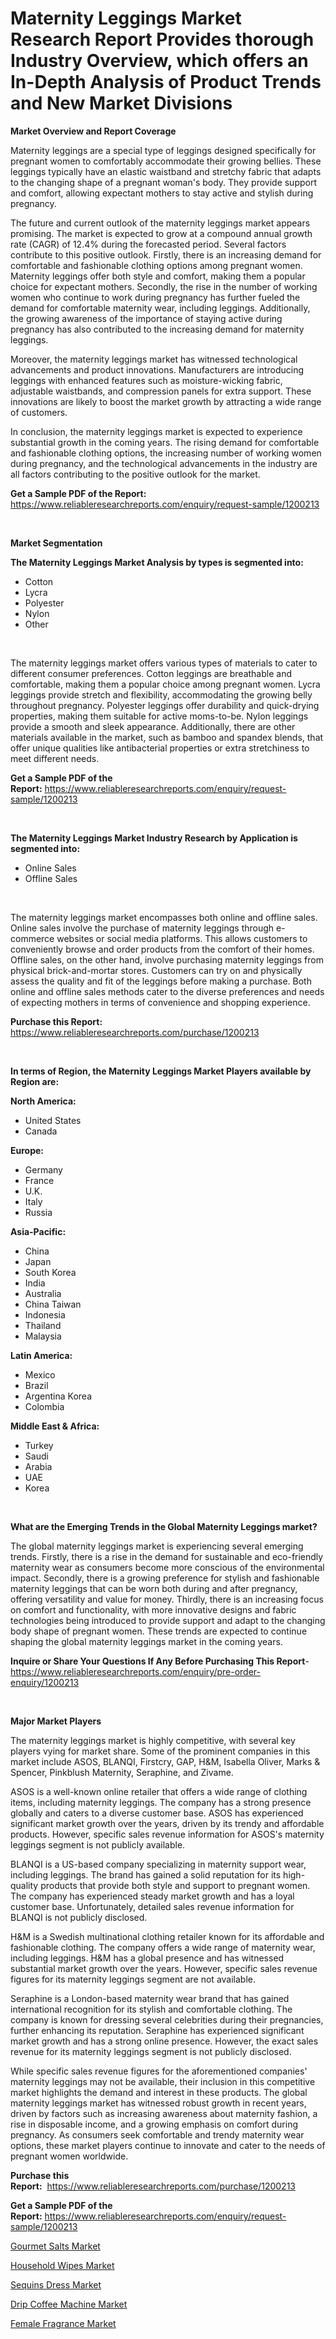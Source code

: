 <p><h1>Maternity Leggings Market Research Report Provides thorough Industry Overview, which offers an In-Depth Analysis of Product Trends and New Market Divisions</h1></p><p><strong>Market Overview and Report Coverage</strong></p>
<p><p>Maternity leggings are a special type of leggings designed specifically for pregnant women to comfortably accommodate their growing bellies. These leggings typically have an elastic waistband and stretchy fabric that adapts to the changing shape of a pregnant woman's body. They provide support and comfort, allowing expectant mothers to stay active and stylish during pregnancy.</p><p>The future and current outlook of the maternity leggings market appears promising. The market is expected to grow at a compound annual growth rate (CAGR) of 12.4% during the forecasted period. Several factors contribute to this positive outlook. Firstly, there is an increasing demand for comfortable and fashionable clothing options among pregnant women. Maternity leggings offer both style and comfort, making them a popular choice for expectant mothers. Secondly, the rise in the number of working women who continue to work during pregnancy has further fueled the demand for comfortable maternity wear, including leggings. Additionally, the growing awareness of the importance of staying active during pregnancy has also contributed to the increasing demand for maternity leggings.</p><p>Moreover, the maternity leggings market has witnessed technological advancements and product innovations. Manufacturers are introducing leggings with enhanced features such as moisture-wicking fabric, adjustable waistbands, and compression panels for extra support. These innovations are likely to boost the market growth by attracting a wide range of customers.</p><p>In conclusion, the maternity leggings market is expected to experience substantial growth in the coming years. The rising demand for comfortable and fashionable clothing options, the increasing number of working women during pregnancy, and the technological advancements in the industry are all factors contributing to the positive outlook for the market.</p></p>
<p><strong>Get a Sample PDF of the Report:</strong> <a href="https://www.reliableresearchreports.com/enquiry/request-sample/1200213">https://www.reliableresearchreports.com/enquiry/request-sample/1200213</a></p>
<p>&nbsp;</p>
<p><strong>Market Segmentation</strong></p>
<p><strong>The Maternity Leggings Market Analysis by types is segmented into:</strong></p>
<p><ul><li>Cotton</li><li>Lycra</li><li>Polyester</li><li>Nylon</li><li>Other</li></ul></p>
<p>&nbsp;</p>
<p><p>The maternity leggings market offers various types of materials to cater to different consumer preferences. Cotton leggings are breathable and comfortable, making them a popular choice among pregnant women. Lycra leggings provide stretch and flexibility, accommodating the growing belly throughout pregnancy. Polyester leggings offer durability and quick-drying properties, making them suitable for active moms-to-be. Nylon leggings provide a smooth and sleek appearance. Additionally, there are other materials available in the market, such as bamboo and spandex blends, that offer unique qualities like antibacterial properties or extra stretchiness to meet different needs.</p></p>
<p><strong>Get a Sample PDF of the Report:</strong>&nbsp;<a href="https://www.reliableresearchreports.com/enquiry/request-sample/1200213">https://www.reliableresearchreports.com/enquiry/request-sample/1200213</a></p>
<p>&nbsp;</p>
<p><strong>The Maternity Leggings Market Industry Research by Application is segmented into:</strong></p>
<p><ul><li>Online Sales</li><li>Offline Sales</li></ul></p>
<p>&nbsp;</p>
<p><p>The maternity leggings market encompasses both online and offline sales. Online sales involve the purchase of maternity leggings through e-commerce websites or social media platforms. This allows customers to conveniently browse and order products from the comfort of their homes. Offline sales, on the other hand, involve purchasing maternity leggings from physical brick-and-mortar stores. Customers can try on and physically assess the quality and fit of the leggings before making a purchase. Both online and offline sales methods cater to the diverse preferences and needs of expecting mothers in terms of convenience and shopping experience.</p></p>
<p><strong>Purchase this Report:</strong>&nbsp; <a href="https://www.reliableresearchreports.com/purchase/1200213">https://www.reliableresearchreports.com/purchase/1200213</a></p>
<p>&nbsp;</p>
<p><strong>In terms of Region, the Maternity Leggings Market Players available by Region are:</strong></p>
<p>
    <p> <strong> North America: </strong>
        <ul>
            <li>United States</li>
            <li>Canada</li>
        </ul>
        </p> 
    <p> <strong> Europe: </strong>
        <ul>
            <li>Germany</li>
            <li>France</li>
            <li>U.K.</li>
            <li>Italy</li>
            <li>Russia</li>
        </ul>
        </p> 
    <p> <strong> Asia-Pacific: </strong>
        <ul>
            <li>China</li>
            <li>Japan</li>
            <li>South Korea</li>
            <li>India</li>
            <li>Australia</li>
            <li>China Taiwan</li>
            <li>Indonesia</li>
            <li>Thailand</li>
            <li>Malaysia</li>
        </ul>
        </p> 
    <p> <strong> Latin America: </strong>
        <ul>
            <li>Mexico</li>
            <li>Brazil</li>
            <li>Argentina Korea</li>
            <li>Colombia</li>
        </ul>
        </p> 
    <p> <strong> Middle East & Africa: </strong>
        <ul>
            <li>Turkey</li>
            <li>Saudi</li>
            <li>Arabia</li>
            <li>UAE</li>
            <li>Korea</li>
        </ul>
    </p>
    </p>
<p>&nbsp;</p>
<p><strong>What are the Emerging Trends in the Global Maternity Leggings market?</strong></p>
<p><p>The global maternity leggings market is experiencing several emerging trends. Firstly, there is a rise in the demand for sustainable and eco-friendly maternity wear as consumers become more conscious of the environmental impact. Secondly, there is a growing preference for stylish and fashionable maternity leggings that can be worn both during and after pregnancy, offering versatility and value for money. Thirdly, there is an increasing focus on comfort and functionality, with more innovative designs and fabric technologies being introduced to provide support and adapt to the changing body shape of pregnant women. These trends are expected to continue shaping the global maternity leggings market in the coming years.</p></p>
<p><strong>Inquire or Share Your Questions If Any Before Purchasing This Report</strong>- <a href="https://www.reliableresearchreports.com/enquiry/pre-order-enquiry/1200213">https://www.reliableresearchreports.com/enquiry/pre-order-enquiry/1200213</a></p>
<p>&nbsp;</p>
<p><strong>Major Market Players</strong></p>
<p><p>The maternity leggings market is highly competitive, with several key players vying for market share. Some of the prominent companies in this market include ASOS, BLANQI, Firstcry, GAP, H&M, Isabella Oliver, Marks & Spencer, Pinkblush Maternity, Seraphine, and Zivame. </p><p>ASOS is a well-known online retailer that offers a wide range of clothing items, including maternity leggings. The company has a strong presence globally and caters to a diverse customer base. ASOS has experienced significant market growth over the years, driven by its trendy and affordable products. However, specific sales revenue information for ASOS's maternity leggings segment is not publicly available.</p><p>BLANQI is a US-based company specializing in maternity support wear, including leggings. The brand has gained a solid reputation for its high-quality products that provide both style and support to pregnant women. The company has experienced steady market growth and has a loyal customer base. Unfortunately, detailed sales revenue information for BLANQI is not publicly disclosed.</p><p>H&M is a Swedish multinational clothing retailer known for its affordable and fashionable clothing. The company offers a wide range of maternity wear, including leggings. H&M has a global presence and has witnessed substantial market growth over the years. However, specific sales revenue figures for its maternity leggings segment are not available.</p><p>Seraphine is a London-based maternity wear brand that has gained international recognition for its stylish and comfortable clothing. The company is known for dressing several celebrities during their pregnancies, further enhancing its reputation. Seraphine has experienced significant market growth and has a strong online presence. However, the exact sales revenue for its maternity leggings segment is not publicly disclosed.</p><p>While specific sales revenue figures for the aforementioned companies' maternity leggings may not be available, their inclusion in this competitive market highlights the demand and interest in these products. The global maternity leggings market has witnessed robust growth in recent years, driven by factors such as increasing awareness about maternity fashion, a rise in disposable income, and a growing emphasis on comfort during pregnancy. As consumers seek comfortable and trendy maternity wear options, these market players continue to innovate and cater to the needs of pregnant women worldwide.</p></p>
<p><strong>Purchase this Report:</strong>&nbsp;&nbsp;<a href="https://www.reliableresearchreports.com/purchase/1200213">https://www.reliableresearchreports.com/purchase/1200213</a></p>
<p></p>
<p><strong>Get a Sample PDF of the Report:</strong>&nbsp;<a href="https://www.reliableresearchreports.com/enquiry/request-sample/1200213">https://www.reliableresearchreports.com/enquiry/request-sample/1200213</a></p>
<p><p><a href="https://github.com/marloy8/Market-Research-Report-List-2/blob/main/gourmet-salts-market.md">Gourmet Salts Market</a></p><p><a href="https://github.com/deliacustodio40/Market-Research-Report-List-2/blob/main/household-wipes-market.md">Household Wipes Market</a></p><p><a href="https://github.com/abdelrhmankishk22/Market-Research-Report-List-2/blob/main/sequins-dress-market.md">Sequins Dress Market</a></p><p><a href="https://github.com/maliyahmorrow6654/Market-Research-Report-List-2/blob/main/drip-coffee-machine-market.md">Drip Coffee Machine Market</a></p><p><a href="https://github.com/mahnoor2003/Market-Research-Report-List-2/blob/main/female-fragrance-market.md">Female Fragrance Market</a></p></p>